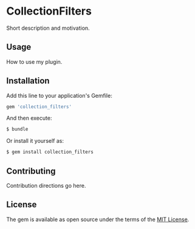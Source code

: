 # CollectionFilters
Short description and motivation.

## Usage
How to use my plugin.

## Installation
Add this line to your application's Gemfile:

```ruby
gem 'collection_filters'
```

And then execute:
```bash
$ bundle
```

Or install it yourself as:
```bash
$ gem install collection_filters
```

## Contributing
Contribution directions go here.

## License
The gem is available as open source under the terms of the [MIT License](https://opensource.org/licenses/MIT).
